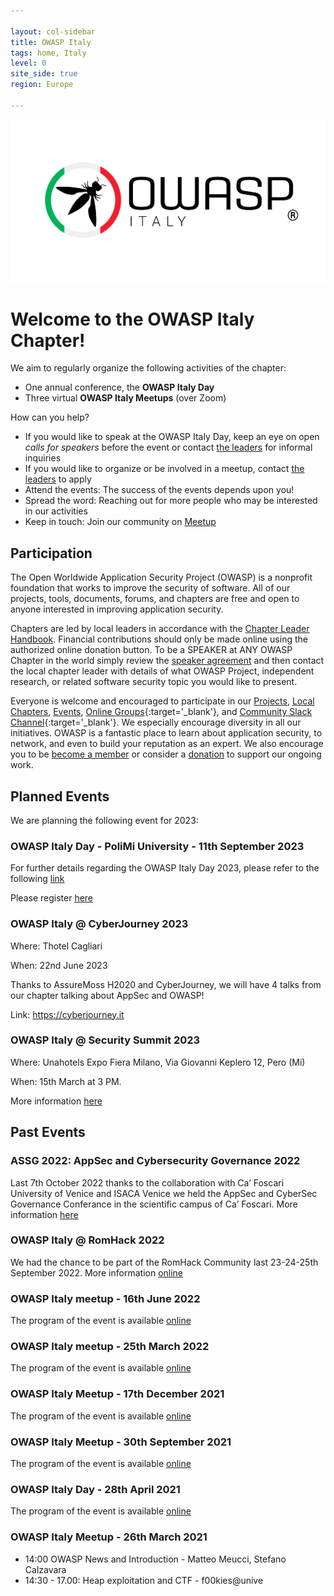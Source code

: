 ```yaml
---

layout: col-sidebar
title: OWASP Italy
tags: home, Italy
level: 0
site_side: true
region: Europe

---
```


<a href="https://owasp.org/www-chapter-italy/"><img src="https://github.com/OWASP/www-chapter-italy/blob/ddf689a507eb88facd0f6bb38534a17da32e6499/assets/images/owsapitalia.jpg?raw=true" alt="OWASP-Italy"/></a>

# Welcome to the OWASP Italy Chapter!

We aim to regularly organize the following activities of the chapter:
* One annual conference, the **OWASP Italy Day**
* Three virtual **OWASP Italy Meetups** (over Zoom)

How can you help?
* If you would like to speak at the OWASP Italy Day, keep an eye on open *calls for speakers* before the event or contact [the leaders](mailto:owasp-italy@owasp.org) for informal inquiries
* If you would like to organize or be involved in a meetup, contact [the leaders](mailto:owasp-italy@owasp.org) to apply
* Attend the events: The success of the events depends upon you!
* Spread the word: Reaching out for more people who may be interested in our activities
* Keep in touch: Join our community on [Meetup](https://www.meetup.com/owasp-italy-meetup-group/)

## Participation
The Open Worldwide Application Security Project (OWASP) is a nonprofit foundation that works to improve the security of software. All of our projects, tools, documents, forums, and chapters are free and open to anyone interested in improving application security. 

Chapters are led by local leaders in accordance with the [Chapter Leader Handbook](/www-policy/rules-of-procedure/chapter-handbook). Financial contributions should only be made online using the authorized online donation button. To be a SPEAKER at ANY OWASP Chapter in the world simply review the [speaker agreement](/www-policy/speaker-agreement) and then contact the local chapter leader with details of what OWASP Project, independent research, or related software security topic you would like to present.

Everyone is welcome and encouraged to participate in our [Projects](/projects), [Local Chapters](/chapters), [Events](/events), [Online Groups](https://groups.google.com/a/owasp.com/){:target='_blank'}, and [Community Slack Channel](https://owasp.slack.com/){:target='_blank'}. We especially encourage diversity in all our initiatives. OWASP is a fantastic place to learn about application security, to network, and even to build your reputation as an expert. We also encourage you to be [become a member](/membership) or consider a [donation](/donate) to support our ongoing work.

## Planned Events
We are planning the following event for 2023:

### OWASP Italy Day - PoliMi University - 11th September 2023

For further details regarding the OWASP Italy Day 2023, please refer to the following [link](https://owasp.org/www-chapter-italy/events/OWASPItalyDay2023)

Please register [here](https://www.meetup.com/it-IT/owasp-italy-meetup-group/events/294083412/)


### OWASP Italy @ CyberJourney 2023

Where: Thotel Cagliari

When: 22nd  June 2023

Thanks to AssureMoss H2020 and CyberJourney, we will have 4 talks from our chapter talking about AppSec and OWASP!

Link: https://cyberjourney.it

### OWASP Italy @ Security Summit 2023
Where: Unahotels Expo Fiera Milano, Via Giovanni Keplero 12, Pero (Mi)

When: 15th March at 3 PM.

More information [here](https://securitysummit.it/eventi/milano-2023/sessioni/seminario-a-cura-del-capitolo-italiano-di-owasp)

## Past Events

### ASSG 2022: AppSec and Cybersecurity Governance 2022
Last 7th October 2022 thanks to the collaboration with Ca’ Foscari University of Venice and ISACA Venice we held the AppSec and CyberSec Governance Conferance in the scientific campus of Ca’ Foscari. 
More information [here](https://sites.google.com/owasp.org/assg2022)

### OWASP Italy @ RomHack 2022
We had the chance to be part of the RomHack Community last 23-24-25th September 2022.
More information [online](https://romhack.camp)  


### OWASP Italy meetup - 16th June 2022
The program of the event is available [online](https://owasp.org/www-chapter-italy/events/owasp-16062022)

### OWASP Italy meetup - 25th March 2022
The program of the event is available [online](https://owasp.org/www-chapter-italy/events/owasp-meetup-25022022)

### OWASP Italy Meetup - 17th December 2021
The program of the event is available [online](https://owasp.org/www-chapter-italy/events/owasp-meetup-171221)

### OWASP Italy Meetup - 30th September 2021
The program of the event is available [online](https://owasp.org/www-chapter-italy/events/owasp-meetup-210930)

### OWASP Italy Day - 28th April 2021
The program of the event is available [online](/www-chapter-italy/events/owasp-day-210428)

### OWASP Italy Meetup - 26th March 2021
- 14:00 OWASP News and Introduction - Matteo Meucci, Stefano Calzavara
- 14:30 - 17.00: Heap exploitation and CTF - f00kies@unive

